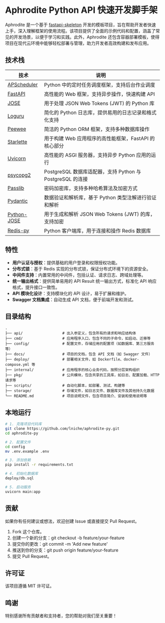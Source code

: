 # Aphrodite Python API 快速开发脚手架

Aphrodite 是一个基于 [fastapi-skeleton](https://github.com/kaxiluo/fastapi-skeleton) 开发的模板项目，旨在帮助开发者快速上手，深入理解框架的使用流程。该项目提供了全面的示例代码和配置，涵盖了常见的开发场景，以便于学习和实践。此外，Aphrodite 还包含容器部署模板，使得项目在现代云环境中能够轻松部署与管理，助力开发者高效构建和发布应用。

## 技术栈

| 技术                                                   | 说明                                                      |
| ------------------------------------------------------ | --------------------------------------------------------- |
| [APScheduler](https://github.com/agronholm/APScheduer) | Python 中的定时任务调度框架，支持后台作业调度             |
| [FastAPI](https://fastapi.tiangolo.com/)               | 高性能的 Web 框架，支持异步操作，快速构建 API             |
| [JOSE](https://github.com/python-jose/jose)            | 用于处理 JSON Web Tokens (JWT) 的 Python 库               |
| [Loguru](https://github.com/Delgan/loguru)             | 简化的 Python 日志库，提供易用的日志记录和格式化支持      |
| [Peewee](http://docs.peewee-orm.com/en/latest/)        | 简洁的 Python ORM 框架，支持多种数据库操作                |
| [Starlette](https://www.starlette.io/)                 | 用于构建 Web 应用程序的高性能框架，FastAPI 的核心部分     |
| [Uvicorn](https://www.uvicorn.org/)                    | 高性能的 ASGI 服务器，支持异步 Python 应用的运行          |
| [psycopg2](https://github.com/psycopg/psycopg2)        | PostgreSQL 数据库适配器，支持 Python 与 PostgreSQL 的连接 |
| [Passlib](https://passlib.readthedocs.io/en/stable/)   | 密码加密库，支持多种哈希算法及加密方式                    |
| [Pydantic](https://pydantic-docs.helpmanual.io/)       | 数据验证和解析库，基于 Python 类型注解进行验证和解析      |
| [Python-JOSE](https://github.com/mpdavis/python-jose)  | 用于生成和解析 JSON Web Tokens (JWT) 的库，支持加密       |
| [Redis-py](https://github.com/andymccurdy/redis-py)    | Python 客户端库，用于连接和操作 Redis 数据库              |

## 特性

- **用户认证与授权**：提供基础的用户登录和权限授权功能。
- **分布式锁**：基于 Redis 实现的分布式锁，保证分布式环境下的资源安全。
- **中间件支持**：内置常用的中间件，包括认证、请求日志、跨域处理等。
- **统一输出格式**：提供简单易用的 API Result 统一输出方式，标准化 API 响应格式，提升接口一致性。
- **API 模块化设计**：支持模块化的 API 设计，易于扩展和维护。
- **Swagger 文档集成**：自动生成 API 文档，便于前端开发和测试。

## 目录结构

```
.
├── api/                  # 出入参定义，包含所有的请求和响应结构体
├── cmd/                  # 应用程序入口，包含不同的子命令，如启动、迁移等
├── config/               # 配置文件，存储应用的配置项（如数据库、第三方服务等）
├── docs/                 # 项目的文档，包含 API 文档（如 Swagger 文件）
├── deploy/               # 部署相关文件，如 Dockerfile、docker-compose.yml 等
├── internal/             # 应用程序的核心业务代码，按照分层架构组织
├── pkg/                  # 公共模块，包含共享的工具库，如日志、配置加载、HTTP 请求等
├── scripts/              # 自动化脚本，如部署、测试、构建等
├── storage/              # 存储文件，如日志文件、数据库文件及其他持久化数据
└── README.md             # 项目说明文件，包含项目简介、安装和使用说明等
```

## 本地运行

```bash
# 1. 克隆项目代码库
git clone https://github.com/lniche/aphrodite-py.git
cd aphrodite-py

# 2. 配置文件
cd config
mv .env.example .env

# 3. 添加依赖
pip install -r requirements.txt

# 4. 初始化数据库
deploy/db.sql

# 5. 启动服务
uvicorn main:app
```

## 贡献

如果你有任何建议或想法，欢迎创建 Issue 或直接提交 Pull Request。

1. Fork 这个仓库。
2. 创建一个新的分支：git checkout -b feature/your-feature
3. 提交你的更改：git commit -m 'Add new feature'
4. 推送到你的分支：git push origin feature/your-feature
5. 提交 Pull Request。

## 许可证

该项目遵循 MIT 许可证。

## 鸣谢

特别感谢所有贡献者和支持者，您的帮助对我们至关重要！
